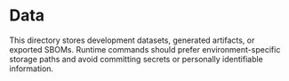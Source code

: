 # Data

This directory stores development datasets, generated artifacts, or exported SBOMs. Runtime commands should prefer environment-specific storage paths and avoid committing secrets or personally identifiable information.
